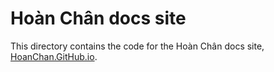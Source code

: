 # Hoàn Chân docs site

This directory contains the code for the Hoàn Chân docs site, [HoanChan.GitHub.io](https://HoanChan.GitHub.io).
